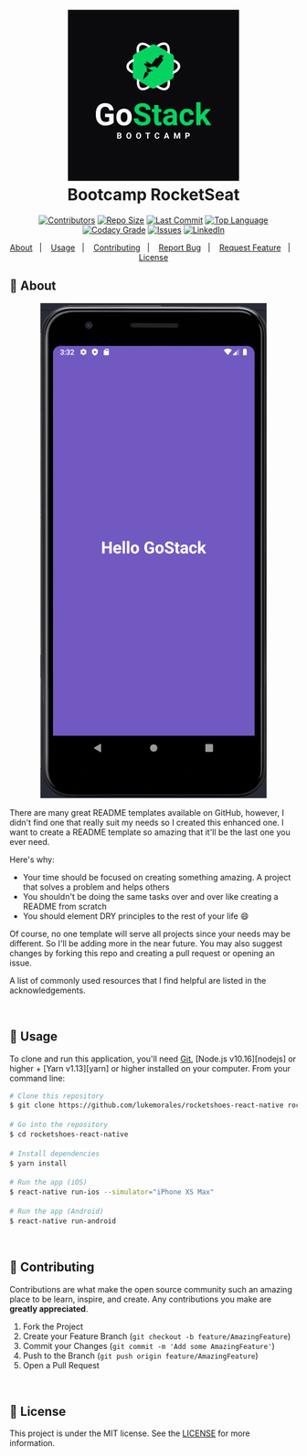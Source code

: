 <h1 align="center">
    <img width="300" height="300" alt="Gostack Bootcamp" src="https://github.com/alessandroveras/Bootcamp-OmniStack/blob/master/images/GO1.png" />
    <br>
    Bootcamp RocketSeat
</h1>

<!-- PROJECT SHIELDS -->
<!--
*** I'm using markdown "reference style" links for readability.
*** Reference links are enclosed in brackets [ ] instead of parentheses ( ).
*** See the bottom of this document for the declaration of the reference variables
*** for contributors-url, forks-url, etc. This is an optional, concise syntax you may use.
*** https://www.markdownguide.org/basic-syntax/#reference-style-links
-->
<p align="center">
<a href="https://github.com/alessandroveras/Bootcamp-OmniStack/graphs/contributors"><img src="https://camo.githubusercontent.com/e9418d40e7dd0c5ed39a877e2eff4926f12ee5fd/68747470733a2f2f696d672e736869656c64732e696f2f6769746875622f636f6e7472696275746f72732f616c657373616e64726f76657261732f676f737461636b2d6465736166696f2d636f6e636569746f732d72656163746a732e7376673f7374796c653d706c6173746963" alt="Contributors" data-canonical-src="https://img.shields.io/github/contributors/alessandroveras/Bootcamp-OmniStack.svg?style=plastic" style="max-width:100%;"></a>
<a href="https://github.com/alessandroveras/Bootcamp-OmniStack"><img src="https://camo.githubusercontent.com/b5c5258ff52985e383f55adbe625fe3c8a7ae0af/68747470733a2f2f696d672e736869656c64732e696f2f6769746875622f7265706f2d73697a652f616c657373616e64726f76657261732f676f737461636b2d6465736166696f2d636f6e636569746f732d72656163746a732e7376673f7374796c653d706c6173746963" alt="Repo Size" data-canonical-src="https://img.shields.io/github/repo-size/alessandroveras/Bootcamp-OmniStack.svg?style=plastic" style="max-width:100%;"></a>
<a href="https://github.com/alessandroveras/Bootcamp-OmniStack"><img src="https://camo.githubusercontent.com/c31f71d155b4336fa6ba130a5a4c48fbb3d3d3b3/68747470733a2f2f696d672e736869656c64732e696f2f6769746875622f6c6173742d636f6d6d69742f616c657373616e64726f76657261732f676f737461636b2d6465736166696f2d636f6e636569746f732d72656163746a733f7374796c653d706c6173746963" alt="Last Commit" data-canonical-src="https://img.shields.io/github/last-commit/alessandroveras/Bootcamp-OmniStack?style=plastic" style="max-width:100%;"></a>
<a href="https://github.com/alessandroveras/Bootcamp-OmniStack"><img src="https://camo.githubusercontent.com/53158ba023c115fce71691c8bf79bad8860bcd7c/68747470733a2f2f696d672e736869656c64732e696f2f6769746875622f6c616e6775616765732f746f702f616c657373616e64726f76657261732f676f737461636b2d6465736166696f2d636f6e636569746f732d72656163746a732e7376673f7374796c653d706c6173746963" alt="Top Language" data-canonical-src="https://img.shields.io/github/languages/top/alessandroveras/Bootcamp-OmniStack.svg?style=plastic" style="max-width:100%;"></a>
<a href="https://app.codacy.com/manual/alessandroveras/Bootcamp-OmniStack?utm_source=github.com&amp;utm_medium=referral&amp;utm_content=alessandroveras/Bootcamp-OmniStack&amp;utm_campaign=Badge_Grade_Dashboard" rel="nofollow"><img src="https://camo.githubusercontent.com/8f49b6780e08bc545ccf526ba1b1ce5e6bc5437d/68747470733a2f2f696d672e736869656c64732e696f2f636f646163792f67726164652f39613032623266613862323034356339386336336132323337323261666430373f7374796c653d706c6173746963" alt="Codacy Grade" data-canonical-src="https://img.shields.io/codacy/grade/9a02b2fa8b2045c98c63a223722afd07?style=plastic" style="max-width:100%;"></a>
<a href="https://github.com/alessandroveras/Bootcamp-OmniStack/issues"><img src="https://camo.githubusercontent.com/649a5203a960a287ba05f7894bcd62b43f2934cd/68747470733a2f2f696d672e736869656c64732e696f2f6769746875622f6973737565732f616c657373616e64726f76657261732f676f737461636b2d6465736166696f2d636f6e636569746f732d72656163746a732e7376673f7374796c653d706c6173746963" alt="Issues" data-canonical-src="https://img.shields.io/github/issues/alessandroveras/Bootcamp-OmniStack.svg?style=plastic" style="max-width:100%;"></a>
<a href="https://www.linkedin.com/in/alessandro-veras-09903022/" rel="nofollow"><img src="https://camo.githubusercontent.com/0bedee8bc227d0a6171bdbcc33b7a53101b6d0da/68747470733a2f2f696d672e736869656c64732e696f2f62616467652f2d4c696e6b6564496e2d626c61636b2e7376673f7374796c653d706c6173746963266c6f676f3d6c696e6b6564696e26636f6c6f72423d353535" alt="LinkedIn" data-canonical-src="https://img.shields.io/badge/-LinkedIn-black.svg?style=plastic&amp;logo=linkedin&amp;colorB=555" style="max-width:100%;"></a>
</p>

<!-- [![Contributors][contributors-shield]][contributors-url]
[![Repo Size][repository-size]][repo-url]
[![Last Commit][lastcommit-shield]][repo-url]
[![Top Language][toplanguage-shield]][repo-url]
[![Codacy Grade][codacy-shield]][codacy-url]
[![Snyk Vulnerabilities][vulnerabilities-shield]][vulnerabilities-url]
[![Issues][issues-shield]][issues-url]
[![LinkedIn][linkedin-shield]][linkedin-url] -->

<p align="center">
  <a href="#thought_balloon-about">About</a>&nbsp;&nbsp;&nbsp;|&nbsp;&nbsp;&nbsp;
  <a href="#wrench-usage">Usage</a>&nbsp;&nbsp;&nbsp;|&nbsp;&nbsp;&nbsp;  
  <a href="#muscle-contributing">Contributing</a>&nbsp;&nbsp;&nbsp;|&nbsp;&nbsp;&nbsp;
  <a href="https://github.com/alessandroveras/Bootcamp-OmniStack/issues">Report Bug</a>&nbsp;&nbsp;&nbsp;|&nbsp;&nbsp;&nbsp;
  <a href="https://github.com/alessandroveras/Bootcamp-OmniStack/issues">Request Feature</a>&nbsp;&nbsp;&nbsp;|&nbsp;&nbsp;&nbsp;
  <a href="#memo-license">License</a>
</p>

<!-- ABOUT THE PROJECT -->

## :thought_balloon: About

<p align="center"><a href="https://example.com" rel="nofollow"><img src="/images/screenshot.png" alt="Product Name Screen Shot" style="max-width:100%;"></a>
</p>

There are many great README templates available on GitHub, however, I didn't find one that really suit my needs so I created this enhanced one. I want to create a README template so amazing that it'll be the last one you ever need.

Here's why:
* Your time should be focused on creating something amazing. A project that solves a problem and helps others
* You shouldn't be doing the same tasks over and over like creating a README from scratch
* You should element DRY principles to the rest of your life :smile:

Of course, no one template will serve all projects since your needs may be different. So I'll be adding more in the near future. You may also suggest changes by forking this repo and creating a pull request or opening an issue.

A list of commonly used resources that I find helpful are listed in the acknowledgements.

</br>

<!-- USAGE -->

## :wrench: Usage

To clone and run this application, you'll need [Git](https://git-scm.com), [Node.js v10.16][nodejs] or higher + [Yarn v1.13][yarn] or higher installed on your computer. From your command line:

```bash
# Clone this repository
$ git clone https://github.com/lukemorales/rocketshoes-react-native rocketshoesRN

# Go into the repository
$ cd rocketshoes-react-native

# Install dependencies
$ yarn install

# Run the app (iOS)
$ react-native run-ios --simulator="iPhone XS Max"

# Run the app (Android)
$ react-native run-android
```
</br>

<!-- CONTRIBUTING -->
## :muscle: Contributing

Contributions are what make the open source community such an amazing place to be learn, inspire, and create. Any contributions you make are **greatly appreciated**.

1. Fork the Project
2. Create your Feature Branch (`git checkout -b feature/AmazingFeature`)
3. Commit your Changes (`git commit -m 'Add some AmazingFeature'`)
4. Push to the Branch (`git push origin feature/AmazingFeature`)
5. Open a Pull Request

</br>

<!-- LICENSING -->
## :memo: License

This project is under the MIT license. See the [LICENSE](https://github.com/alessandroveras/Bootcamp-OmniStack/blob/master/LICENSE) for more information.




<!-- MARKDOWN LINKS & IMAGES -->
<!-- https://www.markdownguide.org/basic-syntax/#reference-style-links -->

<!-- SHIELDS -->
[contributors-shield]: https://img.shields.io/github/contributors/alessandroveras/Bootcamp-OmniStack.svg?style=plastic
[repository-size]: https://img.shields.io/github/repo-size/alessandroveras/Bootcamp-OmniStack.svg?style=plastic
[toplanguage-shield]: https://img.shields.io/github/languages/top/alessandroveras/Bootcamp-OmniStack.svg?style=plastic
[codacy-shield]: https://img.shields.io/codacy/grade/9a02b2fa8b2045c98c63a223722afd07?style=plastic
[vulnerabilities-shield]: https://img.shields.io/snyk/vulnerabilities/github/alessandroveras/Bootcamp-OmniStack?style=plastic
[issues-shield]: https://img.shields.io/github/issues/alessandroveras/Bootcamp-OmniStack.svg?style=plastic
[lastcommit-shield]: https://img.shields.io/github/last-commit/alessandroveras/Bootcamp-OmniStack?style=plastic
[linkedin-shield]: https://img.shields.io/badge/-LinkedIn-black.svg?style=plastic&logo=linkedin&colorB=555

<!-- URL -->
[contributors-url]: https://github.com/alessandroveras/Bootcamp-OmniStack/graphs/contributors
[codacy-url]: https://app.codacy.com/manual/alessandroveras/Bootcamp-OmniStack?utm_source=github.com&utm_medium=referral&utm_content=alessandroveras/Bootcamp-OmniStack&utm_campaign=Badge_Grade_Dashboard
[vulnerabilities-url]: https://snyk.io/test/github/alessandroveras/Bootcamp-OmniStack?targetFile=package.json
[issues-url]: https://github.com/alessandroveras/Bootcamp-OmniStack/issues
[linkedin-url]: https://www.linkedin.com/in/alessandro-veras-09903022/
[repo-url]: https://github.com/alessandroveras/Bootcamp-OmniStack
[product-screenshot]: images/screenshot.png
